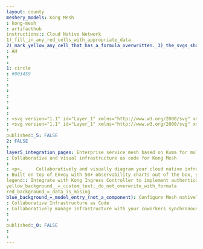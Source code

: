 ```yaml
---
layout: county 
meshery_models: Kong Mesh
: kong-mesh
: artifacthub
instructions:: Cloud Native Network
1)_fill_in_any_red_cells_with_appropriate_data.
2)_mark_yellow_any_cell_that_has_a_formula_overwritten._3)_the_svgs_shouldn't_have_xml_header_they_are_added_programmatically_through_workflows: Service Mesh
: AH
: 
: 
1: circle
: #003459
: 
: 
: 
: 
: 
: 
: 
: <svg version="1.1" id="Layer_1" xmlns="http://www.w3.org/2000/svg" xmlns:xlink="http://www.w3.org/1999/xlink" x="0px" y="0px",          viewBox="0 0 45.3 40.8" style="enable-background:new 0 0 45.3 40.8;" xml:space="preserve">, <style type="text/css">,         .st0{fill-rule:evenodd;clip-rule:evenodd;fill:#003459;}, </style>, <path class="st0" d="M14.9,33.6h8.3l4.3,5.4l-0.7,1.9H16l0.3-1.9l-2.5-4L14.9,33.6z M20.8,9.7h4.5l20,23.9l-1.6,7.3h-8.6l0.5-2,         L17,16.5L20.8,9.7z M28.7,0L38,7.3l-1.2,1.2l1.6,2.2v2.4L33.8,17L26,7.8h-4.5l1.8-3.4L28.7,0z M9.1,23.4l6.5-5.6l8.6,10.4L21.8,32,         h-7.9l-5.5,7.2l-1.3,1.7H0V32l6.6-8.6H9.1z"/>, </svg>
: <svg version="1.1" id="Layer_1" xmlns="http://www.w3.org/2000/svg" xmlns:xlink="http://www.w3.org/1999/xlink" x="0px" y="0px", 	 viewBox="0 0 45.3 40.8" style="enable-background:new 0 0 45.3 40.8;" xml:space="preserve">, <style type="text/css">, 	.st0{fill:#FFFFFF;}, </style>, <path class="st0" d="M14.9,33.6h8.3l4.3,5.4l-0.7,1.9H16l0.3-1.9l-2.5-4L14.9,33.6z M20.8,9.7h4.5l20,23.9l-1.6,7.3h-8.6l0.5-2, 	L17,16.5L20.8,9.7z M28.7,0L38,7.3l-1.2,1.2l1.6,2.2v2.4L33.8,17L26,7.8h-4.5l1.8-3.4L28.7,0z M9.1,23.4l6.5-5.6l8.6,10.4L21.8,32, 	h-7.9l-5.5,7.2l-1.3,1.7H0V32l6.6-8.6H9.1z"/>, </svg>
: 
published:_5: FALSE
2: FALSE
: 
layer5_integration_pages: Enterprise service mesh based on Kuma for multi-cloud and multi-cluster on both Kubernetes and VMs.
: Collaborative and visual infrastructure as code for Kong Mesh
: 
: <p>,     Collaboratively and visually diagram your cloud native infrastructure with GitOps-style pipeline integration. Design, test, and manage configuration your Kubernetes-based, containerized applications as a visual topology., </p>, <p>,     Looking for best practice cloud native design and deployment best practices? Choose from thousands of pre-built components in MeshMap. Choose from hundreds of ready-made design patterns by importing templates from Meshery Catalog or use our low code designer, MeshMap, to create and deploy your own cloud native infrastructure designs., </p>
: Built on top of Envoy with 50+ observability charts out of the box, you can collect metrics, traces and logs of all L4-L7 traffic.
legend:: Integrate with Kong Ingress Controller to implement authentication, transformations, and other functionalities across Kubernetes clusters with zero downtime.
yellow_background__=_custom_text;_do_not_overwrite_with_formula
red_background_=_data_is_mising
blue_background_=_model_entry_(not_a_component): Configure Mesh natively using an API, web UI, or with declarative configuration to manage updates via your CI/CD pipelines.
: Collaborative Infrastructure as Code
: Collaboratively manage infrastructure with your coworkers synchronously sharing the same designs.
: 
: 
published:_0: FALSE
: 
: 
---
```

